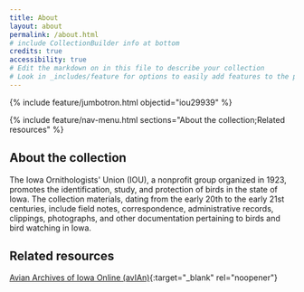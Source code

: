 ```yaml
---
title: About
layout: about
permalink: /about.html
# include CollectionBuilder info at bottom
credits: true
accessibility: true
# Edit the markdown on in this file to describe your collection
# Look in _includes/feature for options to easily add features to the page
---
```


{% include feature/jumbotron.html objectid="iou29939" %} 

{% include feature/nav-menu.html sections="About the collection;Related resources" %}

## About the collection
The Iowa Ornithologists' Union (IOU), a nonprofit group organized in 1923, promotes the identification, study, and protection of birds in the state of Iowa. The collection materials, dating from the early 20th to the early 21st centuries, include field notes, correspondence, administrative records, clippings, photographs, and other documentation pertaining to birds and bird watching in Iowa.

## Related resources
[Avian Archives of Iowa Online (avIAn)](https://avian.lib.iastate.edu){:target="_blank" rel="noopener"}